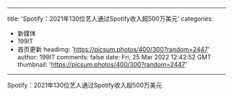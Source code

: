 
---
title: 'Spotify：2021年130位艺人通过Spotify收入超500万美元'
categories: 
 - 新媒体
 - 199IT
 - 首页更新
headimg: 'https://picsum.photos/400/300?random=2447'
author: 199IT
comments: false
date: Fri, 25 Mar 2022 12:42:52 GMT
thumbnail: 'https://picsum.photos/400/300?random=2447'
---

<div>   
Spotify：2021年130位艺人通过Spotify收入超500万美元  
</div>
            